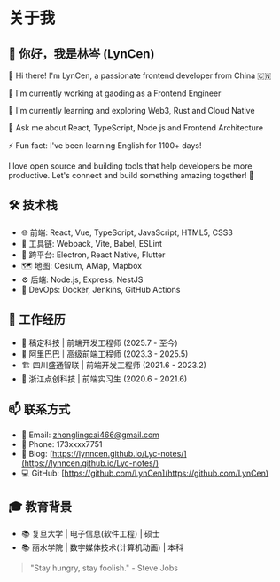 # 关于我

## 👋 你好，我是林岑 (LynCen)

👋 Hi there! I'm LynCen, a passionate frontend developer from China 🇨🇳

🔭 I'm currently working at gaoding as a Frontend Engineer

🌱 I'm currently learning and exploring Web3, Rust and Cloud Native

💬 Ask me about React, TypeScript, Node.js and Frontend Architecture

⚡ Fun fact: I've been learning English for 1100+ days!

I love open source and building tools that help developers be more productive. Let's connect and build something amazing together! 🚀

## 🛠️ 技术栈

- 🌐 前端: React, Vue, TypeScript, JavaScript, HTML5, CSS3
- 🔧 工具链: Webpack, Vite, Babel, ESLint
- 📱 跨平台: Electron, React Native, Flutter
- 🗺️ 地图: Cesium, AMap, Mapbox
- ⚙️ 后端: Node.js, Express, NestJS
- 🚀 DevOps: Docker, Jenkins, GitHub Actions

## 💼 工作经历

- 🏢 稿定科技 | 前端开发工程师 (2025.7 - 至今)
- 🏢 阿里巴巴 | 高级前端工程师 (2023.3 - 2025.5)
- 🏗️ 四川盛通智联 | 前端开发工程师 (2021.6 - 2023.2)
- 🌱 浙江点创科技 | 前端实习生 (2020.6 - 2021.6)

## 📫 联系方式

- 📧 Email: zhonglingcai466@gmail.com
- 📱 Phone: 173xxxx7751
- 📝 Blog: [https://lynncen.github.io/Lyc-notes/](https://lynncen.github.io/Lyc-notes/)
- 💻 GitHub: [https://github.com/LynCen](https://github.com/LynCen)

## 🎓 教育背景

- 📚 复旦大学 | 电子信息(软件工程) | 硕士
- 📚 丽水学院 | 数字媒体技术(计算机动画) | 本科

> "Stay hungry, stay foolish." - Steve Jobs
